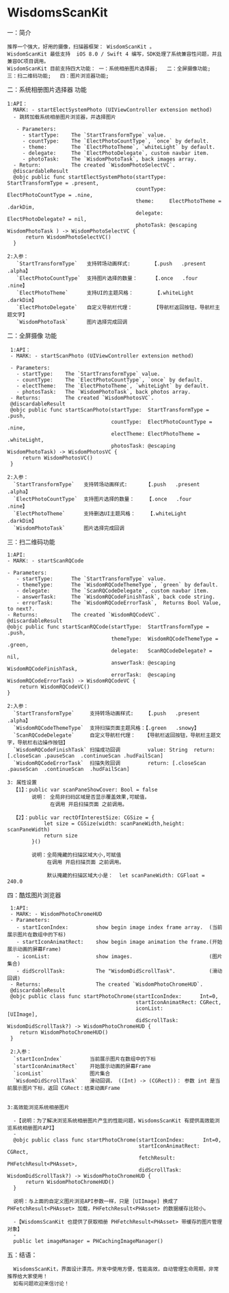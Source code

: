 # WisdomsScanKit

   一：简介
   
    推荐一个强大，好用的摄像，扫描器框架： WisdomScanKit 。
    WisdomScanKit 最低支持  iOS 8.0 / Swift 4 编写，SDK处理了系统兼容性问题，并且兼容OC项目调用。
    WisdomScanKit 目前支持四大功能： 一：系统相册图片选择器;   二：全屏摄像功能;   三：扫二维码功能;   四：图片浏览器功能;
        
  二：系统相册图片选择器 功能
  
    1:API：
      MARK: - startElectSystemPhoto (UIViewController extension method) 
      - 跳转加载系统相册图片浏览器，并选择图片
      
       - Parameters:
         - startType:    The `StartTransformType` value.                
         - countType:    The `ElectPhotoCountType`, `once` by default.  
         - theme:        The `ElectPhotoTheme`, `whiteLight` by default.
         - delegate:     The `ElectPhotoDelegate`, custom navbar item.
         - photoTask:    The `WisdomPhotoTask`, back images array.                     
      - Return:          The created `WisdomPhotoSelectVC`.
      @discardableResult
      @objc public func startElectSystemPhoto(startType: StartTransformType = .present,
                                              countType: ElectPhotoCountType = .nine,
                                              theme:     ElectPhotoTheme = .darkDim,
                                              delegate:  ElectPhotoDelegate? = nil,
                                              photoTask: @escaping WisdomPhotoTask ) -> WisdomPhotoSelectVC {
          return WisdomPhotoSelectVC()
      }

    2:入参：
       `StartTransformType`   支持转场动画样式:       【.push   .present   .alpha】
       `ElectPhotoCountType`  支持图片选择的数量：     【.once   .four      .nine】
       `ElectPhotoTheme`      支持UI的主题风格：       【.whiteLight    .darkDim】
       `ElectPhotoDelegate`   自定义导航栏代理：       【导航栏返回按钮，导航栏主题文字】
       `WisdomPhotoTask`      图片选择完成回调
       
   二：全屏摄像 功能
   
     1:API：
     - MARK: - startScanPhoto (UIViewController extension method) 

     - Parameters:
       - startType:    The `StartTransformType` value.                  
       - countType:    The `ElectPhotoCountType`, `once` by default.    
       - electTheme:   The `ElectPhotoTheme`, `whiteLight` by default.  
       - photosTask:   The `WisdomPhotoTask`, back photos array.        
     - Returns:        The created `WisdomPhotosVC`.
     @discardableResult
     @objc public func startScanPhoto(startType:  StartTransformType = .push,
                                      countType:  ElectPhotoCountType = .nine,
                                      electTheme: ElectPhotoTheme = .whiteLight,
                                      photosTask: @escaping WisdomPhotoTask) -> WisdomPhotosVC {
         return WisdomPhotosVC()
     }

    2:入参：
      `StartTransformType`   支持转场动画样式:      【.push   .present   .alpha】
      `ElectPhotoCountType`  支持图片选择的数量：    【.once   .four      .nine】
      `ElectPhotoTheme`      支持删选UI主题风格：    【.whiteLight     .darkDim】
      `WisdomPhotoTask`      图片选择完成回调

  三：扫二维码功能
    
    1:API:
    - MARK: - startScanRQCode
    
    - Parameters:
       - startType:      The `StartTransformType` value.               
       - themeType:      The `WisdomRQCodeThemeType`, `green` by default.
       - delegate:       The `ScanRQCodeDelegate`, custom navbar item.
       - answerTask:     The `WisdomRQCodeFinishTask`, back code string.  
       - errorTask:      The `WisdomRQCodeErrorTask`,  Returns Bool Value, to next?.             
    - Returns:           The created `WisdomRQCodeVC`.
    @discardableResult
    @objc public func startScanRQCode(startType:  StartTransformType = .push,
                                      themeType:  WisdomRQCodeThemeType = .green,
                                      delegate:   ScanRQCodeDelegate? = nil,
                                      answerTask: @escaping WisdomRQCodeFinishTask,
                                      errorTask:  @escaping WisdomRQCodeErrorTask) -> WisdomRQCodeVC {
        return WisdomRQCodeVC()
    }

    2:入参：
      `StartTransformType`     支持转场动画样式:    【.push   .present   .alpha】
      `WisdomRQCodeThemeType`  支持扫描页面主题风格：【.green   .snowy】
      `ScanRQCodeDelegate`     自定义导航栏代理：   【导航栏返回按钮，导航栏主题文字，导航栏右边操作按钮】
      `WisdomRQCodeFinishTask` 扫描成功回调         value: String  return: [.closeScan .pauseScan  .continueScan .hudFailScan]
      `WisdomRQCodeErrorTask`  扫描失败回调         return: [.closeScan .pauseScan  .continueScan  .hudFailScan]
  
    3: 属性设置
      【1】：public var scanPaneShowCover: Bool = false
            说明： 全局非扫码区域是否显示覆盖效果,可赋值，
                  在调用 开启扫描页面 之前调用。
      
      【2】：public var rectOfInterestSize: CGSize = {
                let size = CGSize(width: scanPaneWidth,height: scanPaneWidth)
                return size
            }()

            说明：全局掩藏的扫描区域大小,可赋值
                 在调用 开启扫描页面 之前调用。
                 
                 默认掩藏的扫描区域大小是：  let scanPaneWidth: CGFloat = 240.0
                 

  四：酷炫图片浏览器
  
     1:API:
     - MARK: - WisdomPhotoChromeHUD
     - Parameters:
       - startIconIndex:         show begin image index frame array.  (当前展示图片在数组中的下标)
       - startIconAnimatRect:    show begin image animation the frame.(开始展示动画的屏幕Frame)
       - iconList:               show images.                         (图片集合)
       - didScrollTask:          The "WisdomDidScrollTask".           (滑动回调)
     - Returns:                  The created `WisdomPhotoChromeHUD`.
     @discardableResult
     @objc public class func startPhotoChrome(startIconIndex:      Int=0,
                                              startIconAnimatRect: CGRect,
                                              iconList:            [UIImage],
                                              didScrollTask:       WisdomDidScrollTask?) -> WisdomPhotoChromeHUD {
        return WisdomPhotoChromeHUD()
     }
     
     2:入参：
      `startIconIndex`         当前展示图片在数组中的下标
      `startIconAnimatRect`    开始展示动画的屏幕Frame
      `iconList`               图片集合
      `WisdomDidScrollTask`    滑动回调， ((Int) -> (CGRect))： 参数 int 是当前展示图片下标，返回 CGRect：结束动画Frame
      
      
    3:高效能浏览系统相册图片 
      
      -【说明：为了解决浏览系统相册图片产生的性能问题，WisdomsScanKit 有提供高效能浏览系统相册图片API】
      -
      @objc public class func startPhotoChrome(startIconIndex:      Int=0,
                                               startIconAnimatRect: CGRect,
                                               fetchResult:         PHFetchResult<PHAsset>,
                                               didScrollTask:       WisdomDidScrollTask?) -> WisdomPhotoChromeHUD {
          return WisdomPhotoChromeHUD()
      }
 
      说明：与上面的自定义图片浏览API参数一样，只是 [UIImage] 换成了 PHFetchResult<PHAsset> 加载，PHFetchResult<PHAsset> 的数据缓存比较小。
            
      -【WisdomsScanKit 也提供了获取相册 PHFetchResult<PHAsset> 带缓存的图片管理对象】
      -    
      public let imageManager = PHCachingImageManager()
      
  五：结语：

      WisdomsScanKit，界面设计漂亮，开发中使用方便，性能高效，自动管理生命周期，非常推荐给大家使用！
      如有问题欢迎来信讨论！
